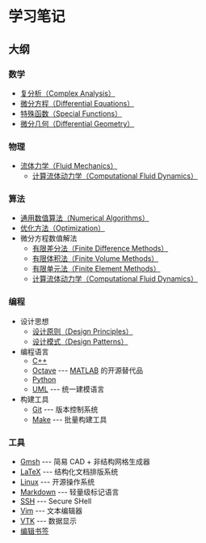 # 学习笔记

## 大纲

### 数学
- [复分析（Complex Analysis）](./Mathematics/ComplexAnalysis.lyx)
- [微分方程（Differential Equations）](./Mathematics/DifferentialEquations.lyx)
- [特殊函数（Special Functions）](./Mathematics/SpecialFunctions.lyx)
- [微分几何（Differential Geometry）](./Mathematics/DifferentialGeometry.lyx)

### 物理
- [流体力学（Fluid Mechanics）](./Physics/FluidMechanics.lyx)
  - [计算流体动力学（Computational Fluid Dynamics）](./Algorithms/CFD.lyx)

### 算法
- [通用数值算法（Numerical Algorithms）](./Algorithms/NumericalAlgorithms.lyx)
- [优化方法（Optimization）](./Algorithms/Optimization.lyx) 
- 微分方程数值解法
  - [有限差分法（Finite Difference Methods）](./Algorithms/FiniteDifference.lyx)
  - [有限体积法（Finite Volume Methods）](./Algorithms/FiniteVolume.lyx)
  - [有限单元法（Finite Element Methods）](./Algorithms/FiniteElement.lyx)
  - [计算流体动力学（Computational Fluid Dynamics）](./Algorithms/CFD.lyx)

### 编程
- 设计思想
  - [设计原则（Design Principles）](./Programming/principles/README.md)
  - [设计模式（Design Patterns）](./Programming/patterns/README.md)
- 编程语言
  - [C++](./Programming/C++/README.md)
  - [Octave](./Programming/Octave.md) --- [MATLAB](https://www.mathworks.com/products/matlab.html) 的开源替代品
  - [Python](./Programming/Python.md)
  - [UML](./Programming/UML.md) --- 统一建模语言
- 构建工具
  - [Git](./Programming/Git.md) --- 版本控制系统
  - [Make](./Programming/make/README.md) --- 批量构建工具

### 工具
- [Gmsh](./Tools/Gmsh/README.md) --- 简易 CAD + 非结构网格生成器
- [LaTeX](./Tools/LaTeX/README.md) --- 结构化文档排版系统
- [Linux](./Tools/Linux/README.md) --- 开源操作系统
- [Markdown](./Tools/Markdown.md) --- 轻量级标记语言
- [SSH](./Tools/SSH.md) --- Secure SHell
- [Vim](./Tools/Vim.md) --- 文本编辑器
- [VTK](./Tools/VTK/README.md) --- 数据显示
- [编辑书签](./Tools/BookMarkers.md)
